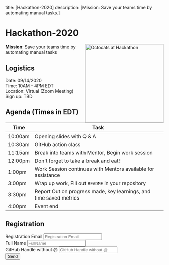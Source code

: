 title: [Hackathon-2020]
description: [Mission: Save your teams time by automating manual tasks.]

# Hackathon-2020
<img src="https://user-images.githubusercontent.com/5758031/91331710-bb2fcb80-e790-11ea-8d9b-51e9db3280ea.png" height ="250px" align="right" alt="Octocats at Hackathon">

**Mission**: Save your teams time by automating manual tasks

## Logistics
Date:     09/14/2020  
Time:     10AM - 4PM EDT  
Location: Virtual (Zoom Meeting)  
Sign up:  TBD  

## Agenda (Times in EDT)
| Time   |      Task   |  
|--------|-------------|  
| 10:00am |      Opening slides with Q & A |  
| 10:30am |   GitHub action class |  
| 11:15am |   Break into teams with Mentor, Begin work session |  
| 12:00pm |      Don't forget to take a break and eat! |  
| 1:00pm |       Work Session continues with Mentors available for assistance |  
| 3:00pm |       Wrap up work, Fill out `README` in your repository |  
| 3:30pm |    Report Out on progress made, key learnings, and time saved metrics |  
| 4:00pm |       Event end |  


## Registration 
<div id="register">
        <div id="contact-form">
                <form action="https://registration-middlewear.azurewebsites.net/api/http-registration-trigger" method="POST">
                    <label>Registration Email</label>
                <input type="email" name="email" placeholder="Registration Email" required /><br />
                    <label>Full Name</label>
                <input type="text" name="fullName" placeholder="FullName" required /><br />
                    <label>GitHub Handle without @</label>
                <input type="text" name="handle" placeholder="GitHub Handle without @" required /><br />
                <button type="submit">Send</button>
            </form>
        </div>
 </div>
